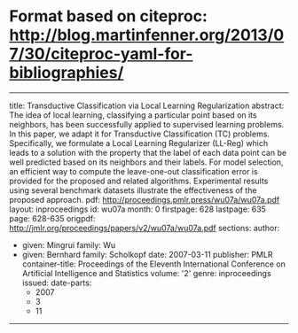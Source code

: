 # Format based on citeproc: http://blog.martinfenner.org/2013/07/30/citeproc-yaml-for-bibliographies/
---
title: Transductive Classification via Local Learning Regularization
abstract: The idea of local learning, classifying a particular point based on its
  neighbors, has been successfully applied to supervised learning problems. In this
  paper, we adapt it for Transductive Classification (TC) problems. Specifically,
  we formulate a Local Learning Regularizer (LL-Reg) which leads to a solution with
  the property that the label of each data point can be well predicted based on its
  neighbors and their labels. For model selection, an efficient way to compute the
  leave-one-out classification error is provided for the proposed and related algorithms.
  Experimental results using several benchmark datasets illustrate the effectiveness
  of the proposed approach.
pdf: http://proceedings.pmlr.press/wu07a/wu07a.pdf
layout: inproceedings
id: wu07a
month: 0
firstpage: 628
lastpage: 635
page: 628-635
origpdf: http://jmlr.org/proceedings/papers/v2/wu07a/wu07a.pdf
sections: 
author:
- given: Mingrui
  family: Wu
- given: Bernhard
  family: Scholkopf
date: 2007-03-11
publisher: PMLR
container-title: Proceedings of the Eleventh International Conference on Artificial
  Intelligence and Statistics
volume: '2'
genre: inproceedings
issued:
  date-parts:
  - 2007
  - 3
  - 11
---
